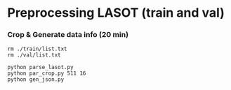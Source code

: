 # Preprocessing LASOT (train and val)


### Crop & Generate data info (20 min)

````shell
rm ./train/list.txt
rm ./val/list.txt

python parse_lasot.py
python par_crop.py 511 16
python gen_json.py
````
